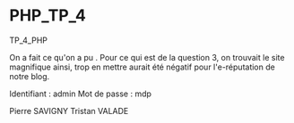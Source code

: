# PHP_TP_4
TP_4_PHP

On a fait ce qu'on a pu .
Pour ce qui est de la question 3, on trouvait le site magnifique ainsi, trop en mettre aurait été négatif pour l'e-réputation de notre blog.

Identifiant : admin
Mot de passe : mdp

Pierre SAVIGNY
Tristan VALADE
